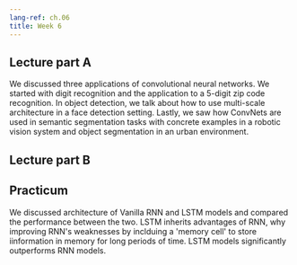 ```yaml
---
lang-ref: ch.06
title: Week 6
---
```


## Lecture part A

We discussed three applications of convolutional neural networks. We started with digit recognition and the application to a 5-digit zip code recognition. In object detection, we talk about how to use multi-scale architecture in a face detection setting. Lastly, we saw how ConvNets are used in semantic segmentation tasks with concrete examples in a robotic vision system and object segmentation in an urban environment.


## Lecture part B




## Practicum
We discussed architecture of Vanilla RNN and LSTM models and compared the performance between the two. LSTM inherits advantages of RNN, why improving RNN's weaknesses by inclduing a 'memory cell' to store iinformation in memory for long periods of time. LSTM models significantly outperforms RNN models.

